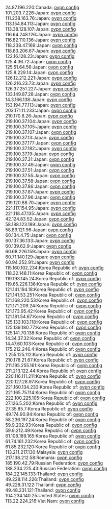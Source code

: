 24.87.196.220:Canada: [ovpn config](vpn/24_87_196_220.ovpn)  
101.203.7.226:Japan: [ovpn config](vpn/101_203_7_226.ovpn)  
111.238.163.76:Japan: [ovpn config](vpn/111_238_163_76.ovpn)  
113.154.84.113:Japan: [ovpn config](vpn/113_154_84_113.ovpn)  
113.38.128.107:Japan: [ovpn config](vpn/113_38_128_107.ovpn)  
116.64.248.126:Japan: [ovpn config](vpn/116_64_248_126.ovpn)  
116.82.110.136:Japan: [ovpn config](vpn/116_82_110_136.ovpn)  
118.238.47.169:Japan: [ovpn config](vpn/118_238_47_169.ovpn)  
118.83.206.67:Japan: [ovpn config](vpn/118_83_206_67.ovpn)  
122.16.128.23:Japan: [ovpn config](vpn/122_16_128_23.ovpn)  
125.4.36.72:Japan: [ovpn config](vpn/125_4_36_72.ovpn)  
125.51.64.56:Japan: [ovpn config](vpn/125_51_64_56.ovpn)  
125.8.229.14:Japan: [ovpn config](vpn/125_8_229_14.ovpn)  
126.12.212.221:Japan: [ovpn config](vpn/126_12_212_221.ovpn)  
126.216.23.73:Japan: [ovpn config](vpn/126_216_23_73.ovpn)  
126.37.251.227:Japan: [ovpn config](vpn/126_37_251_227.ovpn)  
133.149.87.28:Japan: [ovpn config](vpn/133_149_87_28.ovpn)  
14.3.166.138:Japan: [ovpn config](vpn/14_3_166_138.ovpn)  
153.194.77.113:Japan: [ovpn config](vpn/153_194_77_113.ovpn)  
203.171.11.233:Japan: [ovpn config](vpn/203_171_11_233.ovpn)  
210.170.8.26:Japan: [ovpn config](vpn/210_170_8_26.ovpn)  
219.100.37.104:Japan: [ovpn config](vpn/219_100_37_104.ovpn)  
219.100.37.105:Japan: [ovpn config](vpn/219_100_37_105.ovpn)  
219.100.37.107:Japan: [ovpn config](vpn/219_100_37_107.ovpn)  
219.100.37.13:Japan: [ovpn config](vpn/219_100_37_13.ovpn)  
219.100.37.177:Japan: [ovpn config](vpn/219_100_37_177.ovpn)  
219.100.37.182:Japan: [ovpn config](vpn/219_100_37_182.ovpn)  
219.100.37.19:Japan: [ovpn config](vpn/219_100_37_19.ovpn)  
219.100.37.31:Japan: [ovpn config](vpn/219_100_37_31.ovpn)  
219.100.37.49:Japan: [ovpn config](vpn/219_100_37_49.ovpn)  
219.100.37.51:Japan: [ovpn config](vpn/219_100_37_51.ovpn)  
219.100.37.55:Japan: [ovpn config](vpn/219_100_37_55.ovpn)  
219.100.37.58:Japan: [ovpn config](vpn/219_100_37_58.ovpn)  
219.100.37.86:Japan: [ovpn config](vpn/219_100_37_86.ovpn)  
219.100.37.87:Japan: [ovpn config](vpn/219_100_37_87.ovpn)  
219.100.37.96:Japan: [ovpn config](vpn/219_100_37_96.ovpn)  
219.120.88.70:Japan: [ovpn config](vpn/219_120_88_70.ovpn)  
221.117.154.95:Japan: [ovpn config](vpn/221_117_154_95.ovpn)  
221.118.47.135:Japan: [ovpn config](vpn/221_118_47_135.ovpn)  
42.124.83.52:Japan: [ovpn config](vpn/42_124_83_52.ovpn)  
58.188.123.189:Japan: [ovpn config](vpn/58_188_123_189.ovpn)  
58.89.121.96:Japan: [ovpn config](vpn/58_89_121_96.ovpn)  
60.134.4.75:Japan: [ovpn config](vpn/60_134_4_75.ovpn)  
60.137.36.133:Japan: [ovpn config](vpn/60_137_36_133.ovpn)  
60.139.62.9:Japan: [ovpn config](vpn/60_139_62_9.ovpn)  
60.68.226.159:Japan: [ovpn config](vpn/60_68_226_159.ovpn)  
60.71.140.129:Japan: [ovpn config](vpn/60_71_140_129.ovpn)  
60.94.252.91:Japan: [ovpn config](vpn/60_94_252_91.ovpn)  
115.160.102.234:Korea Republic of: [ovpn config](vpn/115_160_102_234.ovpn)  
118.32.148.11:Korea Republic of: [ovpn config](vpn/118_32_148_11.ovpn)  
119.193.145.24:Korea Republic of: [ovpn config](vpn/119_193_145_24.ovpn)  
119.65.226.136:Korea Republic of: [ovpn config](vpn/119_65_226_136.ovpn)  
121.141.194.18:Korea Republic of: [ovpn config](vpn/121_141_194_18.ovpn)  
121.141.53.251:Korea Republic of: [ovpn config](vpn/121_141_53_251.ovpn)  
121.168.220.53:Korea Republic of: [ovpn config](vpn/121_168_220_53.ovpn)  
121.171.209.24:Korea Republic of: [ovpn config](vpn/121_171_209_24.ovpn)  
121.173.95.42:Korea Republic of: [ovpn config](vpn/121_173_95_42.ovpn)  
121.181.54.67:Korea Republic of: [ovpn config](vpn/121_181_54_67.ovpn)  
125.133.103.118:Korea Republic of: [ovpn config](vpn/125_133_103_118.ovpn)  
125.139.180.77:Korea Republic of: [ovpn config](vpn/125_139_180_77.ovpn)  
125.141.70.138:Korea Republic of: [ovpn config](vpn/125_141_70_138.ovpn)  
14.34.37.32:Korea Republic of: [ovpn config](vpn/14_34_37_32.ovpn)  
14.47.60.103:Korea Republic of: [ovpn config](vpn/14_47_60_103.ovpn)  
175.212.246.4:Korea Republic of: [ovpn config](vpn/175_212_246_4.ovpn)  
1.255.125.112:Korea Republic of: [ovpn config](vpn/1_255_125_112.ovpn)  
210.178.21.67:Korea Republic of: [ovpn config](vpn/210_178_21_67.ovpn)  
211.195.255.161:Korea Republic of: [ovpn config](vpn/211_195_255_161.ovpn)  
211.213.122.44:Korea Republic of: [ovpn config](vpn/211_213_122_44.ovpn)  
220.116.111.211:Korea Republic of: [ovpn config](vpn/220_116_111_211.ovpn)  
220.127.28.97:Korea Republic of: [ovpn config](vpn/220_127_28_97.ovpn)  
221.160.134.233:Korea Republic of: [ovpn config](vpn/221_160_134_233.ovpn)  
221.165.75.114:Korea Republic of: [ovpn config](vpn/221_165_75_114.ovpn)  
222.100.225.105:Korea Republic of: [ovpn config](vpn/222_100_225_105.ovpn)  
27.126.5.202:Korea Republic of: [ovpn config](vpn/27_126_5_202.ovpn)  
27.35.85.7:Korea Republic of: [ovpn config](vpn/27_35_85_7.ovpn)  
49.174.90.94:Korea Republic of: [ovpn config](vpn/49_174_90_94.ovpn)  
58.236.197.24:Korea Republic of: [ovpn config](vpn/58_236_197_24.ovpn)  
59.9.202.93:Korea Republic of: [ovpn config](vpn/59_9_202_93.ovpn)  
59.9.212.49:Korea Republic of: [ovpn config](vpn/59_9_212_49.ovpn)  
61.108.189.165:Korea Republic of: [ovpn config](vpn/61_108_189_165.ovpn)  
61.74.161.232:Korea Republic of: [ovpn config](vpn/61_74_161_232.ovpn)  
61.85.232.120:Korea Republic of: [ovpn config](vpn/61_85_232_120.ovpn)  
113.211.217.130:Malaysia: [ovpn config](vpn/113_211_217_130.ovpn)  
217.138.212.58:Romania: [ovpn config](vpn/217_138_212_58.ovpn)  
185.190.42.79:Russian Federation: [ovpn config](vpn/185_190_42_79.ovpn)  
188.234.225.43:Russian Federation: [ovpn config](vpn/188_234_225_43.ovpn)  
184.22.145.133:Thailand: [ovpn config](vpn/184_22_145_133.ovpn)  
49.228.114.226:Thailand: [ovpn config](vpn/49_228_114_226.ovpn)  
49.228.31.122:Thailand: [ovpn config](vpn/49_228_31_122.ovpn)  
49.48.231.121:Thailand: [ovpn config](vpn/49_48_231_121.ovpn)  
104.234.140.25:United States: [ovpn config](vpn/104_234_140_25.ovpn)  
113.22.224.216:Viet Nam: [ovpn config](vpn/113_22_224_216.ovpn)  
